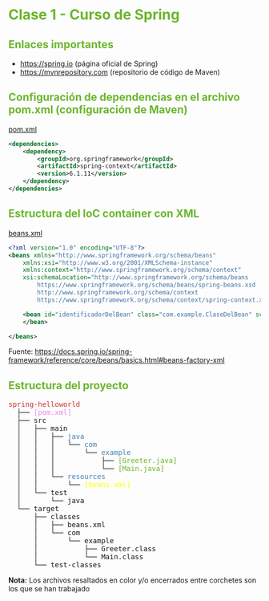 # <sg>Clase 1 - Curso de Spring</sg>

## <sg>Enlaces importantes</sg>

* https://spring.io (página oficial de Spring)
* https://mvnrepository.com (repositorio de código de Maven)

## <sg>Configuración de dependencias en el archivo pom.xml (configuración de Maven)</sg>

[pom.xml](./spring-helloworld/pom.xml)

```xml
<dependencies>
    <dependency>
        <groupId>org.springframework</groupId>
        <artifactId>spring-context</artifactId>
        <version>6.1.11</version>
    </dependency>
</dependencies>
```

## <sg>Estructura del IoC container con XML</sg>

[beans.xml](./spring-helloworld/src/main/resources/beans.xml)

```xml
<?xml version="1.0" encoding="UTF-8"?>
<beans xmlns="http://www.springframework.org/schema/beans"
	xmlns:xsi="http://www.w3.org/2001/XMLSchema-instance"
	xmlns:context="http://www.springframework.org/schema/context"
	xsi:schemaLocation="http://www.springframework.org/schema/beans
		https://www.springframework.org/schema/beans/spring-beans.xsd
		http://www.springframework.org/schema/context
		https://www.springframework.org/schema/context/spring-context.xsd">

	<bean id="identificadorDelBean" class="com.example.ClaseDelBean" scope="prototype">
	</bean>

</beans>
```

Fuente: https://docs.spring.io/spring-framework/reference/core/beans/basics.html#beans-factory-xml

## <sg>Estructura del proyecto</sg>

<pre>
<r>spring-helloworld</r>
  ├── <v>[pom.xml]</v>
  ├── src
  │   ├── main
  │   │   ├── <sb>java</sb>
  │   │   │   └── <sb>com</sb>
  │   │   │       └── <sb>example</sb>
  │   │   │           ├── <sg>[Greeter.java]</sg>
  │   │   │           └── <sg>[Main.java]</sg>
  │   │   └── <sb>resources</sb>
  │   │       └── <y>[beans.xml]</y>
  │   └── test
  │       └── java
  └── target
      ├── classes
      │   ├── beans.xml
      │   └── com
      │       └── example
      │           ├── Greeter.class
      │           └── Main.class
      └── test-classes
</pre>

**Nota:** Los archivos resaltados en color y/o encerrados entre corchetes son los que se han trabajado

<style>
    y {color: yellow}
	r {color: #C33}
	v {color: violet}
	sb {color: steelblue}
	sg {color: #6CB52D} /* Spring Green */
</style>
